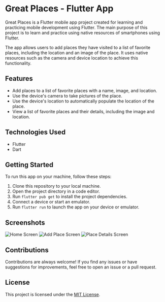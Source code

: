 # Great Places - Flutter App

Great Places is a Flutter mobile app project created for learning and practicing mobile development using Flutter. The main purpose of this project is to learn and practice using native resources of smartphones using Flutter.

The app allows users to add places they have visited to a list of favorite places, including the location and an image of the place. It uses native resources such as the camera and device location to achieve this functionality.

## Features

- Add places to a list of favorite places with a name, image, and location.
- Use the device's camera to take pictures of the place.
- Use the device's location to automatically populate the location of the place.
- View a list of favorite places and their details, including the image and location.

## Technologies Used

- Flutter
- Dart

## Getting Started

To run this app on your machine, follow these steps:

1. Clone this repository to your local machine.
2. Open the project directory in a code editor.
3. Run `flutter pub get` to install the project dependencies.
4. Connect a device or start an emulator.
5. Run `flutter run` to launch the app on your device or emulator.

## Screenshots

![Home Screen](screenshots/home.png)
![Add Place Screen](screenshots/add_place.png)
![Place Details Screen](screenshots/place_details.png)

## Contributions

Contributions are always welcome! If you find any issues or have suggestions for improvements, feel free to open an issue or a pull request.

## License

This project is licensed under the [MIT License](LICENSE).
